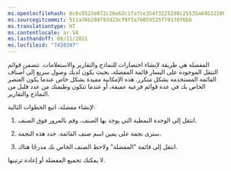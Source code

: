 ```yaml
---
ms.openlocfilehash: 6c6c8523e072c26e62c1fafce354f32252d8c25535a6952220b4e717d844bac7
ms.sourcegitcommit: 511a76b204f93d23cf9f7a70059525f79170f6bb
ms.translationtype: HT
ms.contentlocale: ar-SA
ms.lasthandoff: 08/11/2021
ms.locfileid: "7438307"
---
```

المفضلة هي طريقة لإنشاء اختصارات للنماذج والتقارير والاستعلامات.
تتضمن قوائم التنقل الموجودة على اليسار قائمة المفضلة، بحيث يكون لديك وصول سريع إلى أصناف القائمة المستخدمة بشكل متكرر. هذه الإمكانية مفيدة بشكل خاص عندما يكون العنصر الخاص بك في عدة قوائم فرعية عميقة، أو عندما تتكون وظيفتك من عدد قليل من النماذج والتقارير.

لإنشاء مفضلة، اتبع الخطوات التالية:

1.  انتقل إلى الوحدة النمطية التي يوجد بها الصنف، وقم بالمرور فوق الصنف.

2.  سترى نجمة على يمين اسم صنف القائمة. حدد هذه النجمة.

3.  انتقل إلى قائمة "المفضلة" ولاحظ الصنف الخاص بك مدرجًا هناك.

لا يمكنك تجميع المفضلة أو إعادة ترتيبها.
